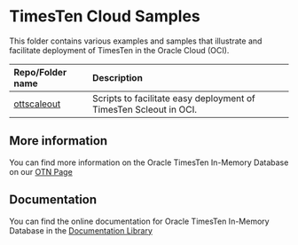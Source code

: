 # TimesTen Cloud Samples

This folder contains various examples and samples that illustrate and facilitate deployment of TimesTen in the Oracle Cloud (OCI).

| Repo/Folder name            | Description                                     |
| :-------------------------- | :---------------------------------------------- |
| [ottscaleout](./ottscaleout) | Scripts to facilitate easy deployment of TimesTen Scleout in OCI.                      |

## More information
You can find more information on the Oracle TimesTen In-Memory Database on our [OTN Page](https://www.oracle.com/technetwork/database/database-technologies/timesten/overview/index.html)

## Documentation
You can find the online documentation for Oracle TimesTen In-Memory Database in the [Documentation Library](https://docs.oracle.com/database/timesten-18.1/)
